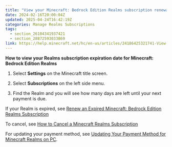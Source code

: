```yaml
---
title: "View your Minecraft: Bedrock Edition Realms subscription renewal date"
date: 2024-02-16T20:00:04Z
updated: 2025-04-24T16:42:19Z
categories: Manage Realms Subscriptions
tags:
  - section_26104341937421
  - section_28872593033869
link: https://help.minecraft.net/hc/en-us/articles/24186425321741-View-your-Minecraft-Bedrock-Edition-Realms-subscription-renewal-date
---
```


**How to view your Realms subscription expiration date for Minecraft: Bedrock Edition Realms**

1.  Select **Settings** on the Minecraft title screen.

2.  Select **Subscriptions** on the left side menu.

3.  Find the Realm and you will see how many days are left until your next payment is due.

If your Realm is expired, see [Renew an Expired Minecraft: Bedrock Edition Realms Subscription](./How-to-Renew-an-Expired-Minecraft-Bedrock-Edition-Realms-Subscription.md)

To cancel, see [How to Cancel a Minecraft Realms Subscription](https://help.minecraft.net/hc/en-us/articles/24124939590413-How-Do-I-Cancel-a-Minecraft-Bedrock-Edition-Realms-Subscription)

For updating your payment method, see [Updating Your Payment Method for Minecraft Realms on PC](./Updating-Your-Payment-Method-for-Minecraft-Realms-on-PC.md).
